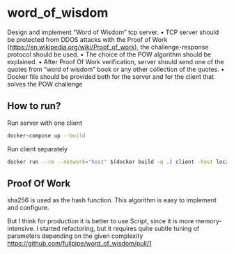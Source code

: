 # word_of_wisdom

Design and implement “Word of Wisdom” tcp server.
• TCP server should be protected from DDOS attacks with the Proof of Work (https://en.wikipedia.org/wiki/Proof_of_work), the challenge-response protocol should be used.
• The choice of the POW algorithm should be explained.
• After Proof Of Work verification, server should send one of the quotes from “word of wisdom” book or any other collection of the quotes.
• Docker file should be provided both for the server and for the client that solves the POW challenge

## How to run?

Run server with one client

```bash
docker-compose up --build
```

Run client separately

```bash
docker run --rm --network="host" $(docker build -q .) client -host localhost:8080
```

## Proof Of Work

sha256 is used as the hash function. This algorithm is easy to implement and configure.

But I think for production it is better to use Script, since it is more memory-intensive. I started refactoring, but it requires quite subtle tuning of parameters depending on the given complexity https://github.com/fullpipe/word_of_wisdom/pull/1
